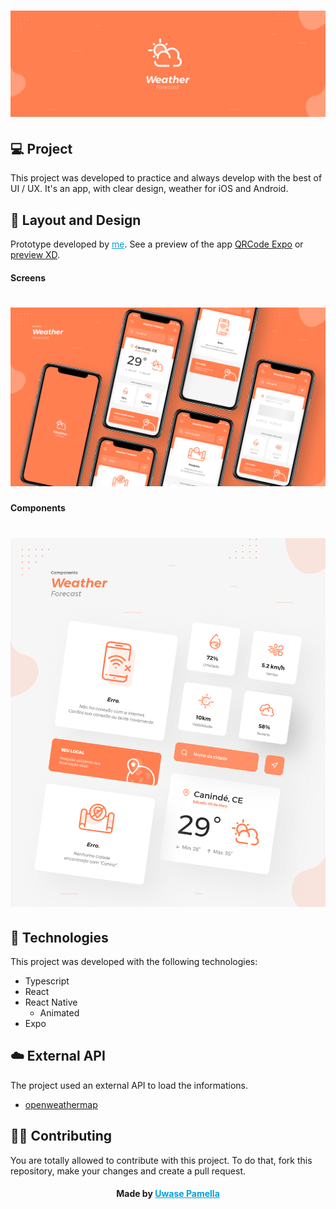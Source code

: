 <!-- # ![Home image](.images/home.png) -->

>

# ![Post 1 image](.images/banner.png)

>

## 💻 Project

This project was developed to practice and always develop with the best of UI / UX. It's an app, with clear design, weather for iOS and Android.

>

## 🔖 Layout and Design

Prototype developed by <a href="https://www.linkedin.com/in/paulojanai/" style="color: #00a0df" target="_blank">me</a>. See a preview of the app [QRCode Expo](https://expo.io/@paulojanai/weather-forecast-app) or [preview XD](https://adobe.ly/2ZFgOSS).

#### Screens

# ![Post 1 image](.images/post_1.png)

#### Components

# ![Post 2 image](.images/post_2.png)

>

## 🚀 Technologies

This project was developed with the following technologies:

- Typescript
- React
- React Native
  - Animated
- Expo

>

## ☁️ External API

The project used an external API to load the informations.

- [openweathermap](https://openweathermap.org/api)

>

## 👊🏼 Contributing

You are totally allowed to contribute with this project. To do that, fork this repository, make your changes and create a pull request.

> >

<h4 align="center">
    Made by <a href="https://www.linkedin.com/in/pamella-uwase-963329285/" style="color: #00a0df" target="_blank">Uwase Pamella</a> 
</h4>

